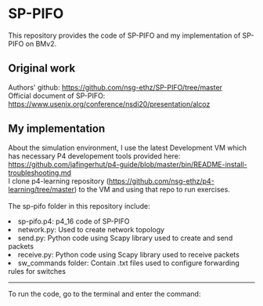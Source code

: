 # SP-PIFO
This repository provides the code of SP-PIFO and my implementation of SP-PIFO on BMv2.
## Original work
Authors' github: https://github.com/nsg-ethz/SP-PIFO/tree/master
<br>
Official document of SP-PIFO: https://www.usenix.org/conference/nsdi20/presentation/alcoz
## My implementation
About the simulation environment, I use the latest Development VM which has necessary P4 developement tools provided here: https://github.com/jafingerhut/p4-guide/blob/master/bin/README-install-troubleshooting.md
<br>
I clone p4-learning repository (https://github.com/nsg-ethz/p4-learning/tree/master) to the VM and using that repo to run exercises.
<br>
<br>
The sp-pifo folder in this repository include:
<li> sp-pifo.p4: p4_16 code of SP-PIFO
<li> network.py: Used to create network topology
<li> send.py:    Python code using Scapy library used to create and send packets 
<li> receive.py: Python code using Scapy library used to receive packets
<li> sw_commands folder: Contain .txt files used to configure forwarding rules for switches
<br>
<hr>
To run the code, go to the terminal and enter the command: <br>
